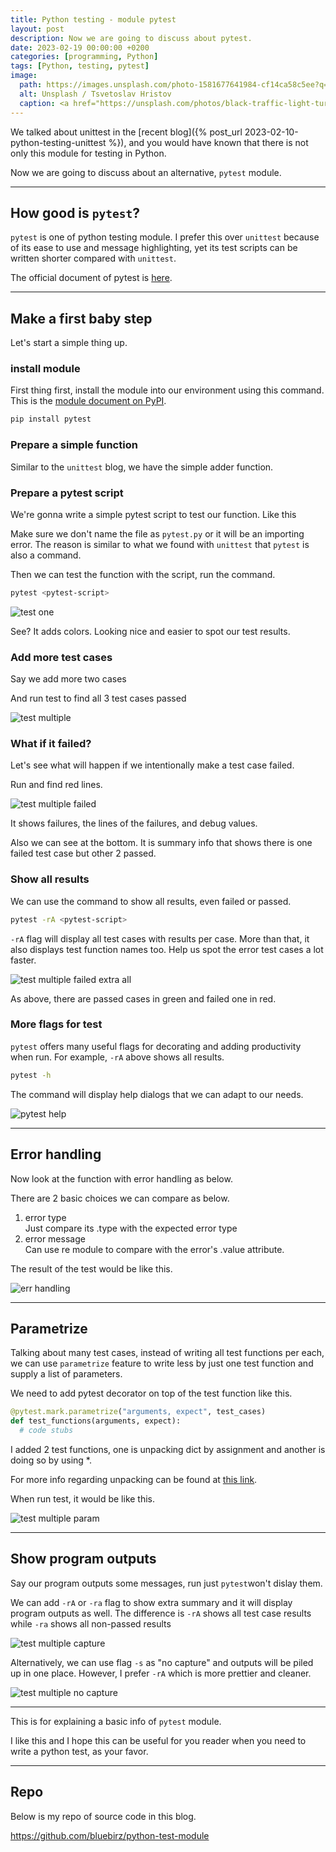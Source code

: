 ```yaml
---
title: Python testing - module pytest
layout: post
description: Now we are going to discuss about pytest.
date: 2023-02-19 00:00:00 +0200
categories: [programming, Python]
tags: [Python, testing, pytest]
image:
  path: https://images.unsplash.com/photo-1581677641984-cf14ca58c5ee?q=80&w=2071&auto=format&fit=crop&ixlib=rb-4.0.3&ixid=M3wxMjA3fDB8MHxwaG90by1wYWdlfHx8fGVufDB8fHx8fA%3D%3D
  alt: Unsplash / Tsvetoslav Hristov
  caption: <a href="https://unsplash.com/photos/black-traffic-light-turned-on-during-night-time-iJ-uantQb9I">Unsplash / Tsvetoslav Hristov</a>
---
```


We talked about unittest in the [recent blog]({% post_url 2023-02-10-python-testing-unittest %}), and you would have known that there is not only this module for testing in Python.

Now we are going to discuss about an alternative, `pytest` module.

---

## How good is `pytest`?

`pytest` is one of python testing module. I prefer this over `unittest` because of its ease to use and message highlighting, yet its test scripts can be written shorter compared with `unittest`.

The official document of pytest is [here](https://docs.pytest.org/en/latest/).

---

## Make a first baby step

Let's start a simple thing up.

### install module

First thing first, install the module into our environment using this command. This is the [module document on PyPI](https://pypi.org/project/pytest/).

```sh
pip install pytest
```

### Prepare a simple function

Similar to the `unittest` blog, we have the simple adder function.

<script src="https://gist.github.com/bluebirz/be5558693b4de93eb1f7e1c5f81eda9a.js?file=adder-simple.py"></script>

### Prepare a  pytest script

We're gonna write a simple pytest script to test our function. Like this
<script src="https://gist.github.com/bluebirz/18ccaabb6d7293a369c6bfa5cd222a9f.js?file=test-one.py"></script>

Make sure we don't name the file as `pytest.py` or it will be an importing error. The reason is similar to what we found with `unittest` that `pytest` is also a command.

Then we can test the function with the script, run the command.

```sh
pytest <pytest-script>
```

![test one](https://bluebirzdotnet.s3.ap-southeast-1.amazonaws.com/pytest/test-one.png)

See? It adds colors. Looking nice and easier to spot our test results.

### Add more test cases

Say we add more two cases

<script src="https://gist.github.com/bluebirz/18ccaabb6d7293a369c6bfa5cd222a9f.js?file=test-multiple.py"></script>

And run test to find all 3 test cases passed

![test multiple](https://bluebirzdotnet.s3.ap-southeast-1.amazonaws.com/pytest/test-multiple.png)

### What if it failed?

Let's see what will happen if we intentionally make a test case failed.

<script src="https://gist.github.com/bluebirz/18ccaabb6d7293a369c6bfa5cd222a9f.js?file=test-multiple-fail.py"></script>

Run and find red lines.

![test multiple failed](https://bluebirzdotnet.s3.ap-southeast-1.amazonaws.com/pytest/test-multiple-fail.png)

It shows failures, the lines of the failures, and debug values.

Also we can see at the bottom. It is summary info that shows there is one failed test case but other 2 passed.

### Show all results

We can use the command to show all results, even failed or passed.

```sh
pytest -rA <pytest-script>
```

`-rA` flag will display all test cases with results per case. More than that, it also displays test function names too. Help us spot the error test cases a lot faster.

![test multiple failed extra all](https://bluebirzdotnet.s3.ap-southeast-1.amazonaws.com/pytest/test-multiple-fail-extra-all.png)

As above, there are passed cases in green and failed one in red.

### More flags for test

`pytest` offers many useful flags for decorating and adding productivity when run. For example, `-rA` above shows all results.

```sh
pytest -h
```

The command will display help dialogs that we can adapt to our needs.

![pytest help](https://bluebirzdotnet.s3.ap-southeast-1.amazonaws.com/pytest/pytest-h.png)

---

## Error handling

Now look at the function with error handling as below.

<script src="https://gist.github.com/bluebirz/be5558693b4de93eb1f7e1c5f81eda9a.js?file=adder-error-handling.py"></script>

There are 2 basic choices we can compare as below.

<script src="https://gist.github.com/bluebirz/18ccaabb6d7293a369c6bfa5cd222a9f.js?file=test-error-handling.py"></script>

1. error type  
  Just compare its .type with the expected error type
1. error message  
  Can use re module to compare with the error's .value attribute.

The result of the test would be like this.

![err handling](https://bluebirzdotnet.s3.ap-southeast-1.amazonaws.com/pytest/test-error-handling.png)

---

## Parametrize

Talking about many test cases, instead of writing all test functions per each, we can use `parametrize` feature to write less by just one test function and supply a list of parameters.

We need to add pytest decorator on top of the test function like this.

```py
@pytest.mark.parametrize("arguments, expect", test_cases)
def test_functions(arguments, expect):
  # code stubs
```

<script src="https://gist.github.com/bluebirz/18ccaabb6d7293a369c6bfa5cd222a9f.js?file=test-multiple-param.py"></script>

I added 2 test functions, one is unpacking dict by assignment and another is doing so by using *.

For more info regarding unpacking can be found at [this link](https://stackabuse.com/unpacking-in-python-beyond-parallel-assignment/).

When run test, it would be like this.

![test multiple param](https://bluebirzdotnet.s3.ap-southeast-1.amazonaws.com/pytest/test-multiple-param.png)

---

## Show program outputs

Say our program outputs some messages, run just `pytest`won't dislay them.

<script src="https://gist.github.com/bluebirz/18ccaabb6d7293a369c6bfa5cd222a9f.js?file=adder-simple-print.py"></script>

We can add `-rA` or `-ra` flag to show extra summary and it will display program outputs as well. The difference is `-rA` shows all test case results while `-ra` shows all non-passed results

![test multiple capture](https://bluebirzdotnet.s3.ap-southeast-1.amazonaws.com/pytest/test-multiple-capture.png)

Alternatively, we can use flag `-s` as "no capture" and outputs will be piled up in one place. However, I prefer `-rA` which is more prettier and cleaner.

![test multiple no capture](https://bluebirzdotnet.s3.ap-southeast-1.amazonaws.com/pytest/test-multiple-no-capture.png)

---

This is for explaining a basic info of `pytest` module.

I like this and I hope this can be useful for you reader when you need to write a python test, as your favor.

---

## Repo

Below is my repo of source code in this blog.

<https://github.com/bluebirz/python-test-module>
